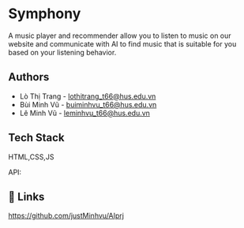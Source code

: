 
# Symphony

A music player and recommender allow you to listen to music on our website and communicate with AI to find music that is suitable for you based on your listening behavior.


## Authors

- Lò Thị Trang - lothitrang_t66@hus.edu.vn
- Bùi Minh Vũ - buiminhvu_t66@hus.edu.vn
- Lê Minh Vũ - leminhvu_t66@hus.edu.vn


## Tech Stack

HTML,CSS,JS

API: 


## 🔗 Links
https://github.com/justMinhvu/AIprj

